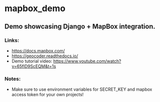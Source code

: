 # mapbox_demo

## Demo showcasing Django + MapBox integration.
### Links:
- https://docs.mapbox.com/
- https://geocoder.readthedocs.io/
- Demo tutorial video: https://www.youtube.com/watch?v=65flD9ScEQM&t=1s

### Notes:
- Make sure to use environment variables for SECRET_KEY and mapbox access token for your own projects!

